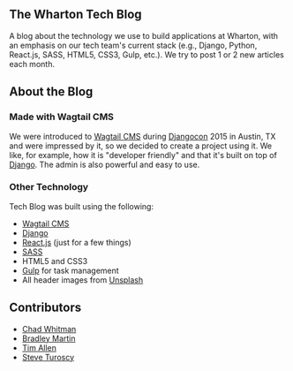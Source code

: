 ## The Wharton Tech Blog
A blog about the technology we use to build applications at Wharton, with an emphasis on our tech team's current stack (e.g., Django, Python, React.js, SASS, HTML5, CSS3, Gulp, etc.). We try to post 1 or 2 new articles each month.

## About the Blog

### Made with Wagtail CMS
We were introduced to <a href="https://github.com/torchbox/wagtail">Wagtail CMS</a> during <a href="https://twitter.com/djangocon">Djangocon</a> 2015 in Austin, TX and were  impressed by it, so we decided to create a project using it. We like, for example, how it is "developer friendly" and that it's built on top of <a href="https://www.djangoproject.com/">Django</a>. The admin is also powerful and easy to use.

### Other Technology
Tech Blog was built using the following:

- <a href="https://github.com/torchbox/wagtail">Wagtail CMS</a>
- <a href="https://github.com/django/django">Django</a>
- <a href="https://facebook.github.io/react">React.js</a> (just for a few things)
- <a href="http://sass-lang.com">SASS</a>
- HTML5 and CSS3
- <a href="http://gulpjs.com">Gulp</a> for task management
- All header images from <a href="https://unsplash.com">Unsplash</a>


## Contributors
- <a href="https://github.com/chadwhitman">Chad Whitman</a>
- <a href="https://github.com/twinsen43">Bradley Martin</a>
- <a href="https://github.com/FlipperPA">Tim Allen</a>
- <a href="https://github.com/sturoscy">Steve Turoscy</a>
